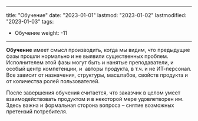 
---
title: "Обучение"
date: "2023-01-01"
lastmod: "2023-01-02"
lastmodified: "2023-01-03"
tags:
- Обучение
weight: -11
---

**Обучение** имеет смысл производить, когда мы видим, что предыдущие фазы прошли нормально и не выявили существенных проблем. Исполнителем этой фазы могут быть и нанятые преподаватели, и особый центр компетенции, и  авторы продукта, в т.ч. и не ИТ-персонал. Все зависит от назначения, структуры, масштабов, свойств продукта и от количества ролей пользователей.  

После завершения обучения считается, что заказчик в целом умеет  взаимодействовать продуктом и в некоторой мере удовлетворен им.  Здесь важна и формальная сторона вопроса – снятие возможных претензий потребителя.